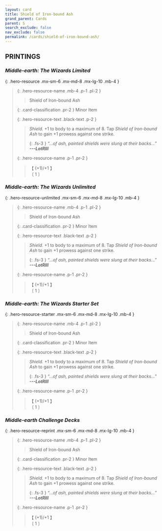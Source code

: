 ```yaml
---
layout: card
title: Shield of Iron-bound Ash
grand_parent: Cards
parent: S
search_exclude: false
nav_exclude: false
permalink: /cards/shield-of-iron-bound-ash/
---
```


## PRINTINGS


### _Middle-earth: The Wizards Limited_

{: .hero-resource .mx-sm-6 .mx-md-8 .mx-lg-10 .mb-4 }
> {: .hero-resource-name .mb-4 .p-1 .pl-2 }
> > <div class="card-mp"></div>
> > <div class="card-name">Shield of Iron-bound Ash</div>
>
> {: .card-classification .pr-2 }
> Minor Item
>
> {: .hero-resource-text .black-text .p-2 }
> > _Shield._ +1 to body to a maximum of 8. Tap _Shield of Iron-bound Ash_ to gain +1 prowess against one strike. 
> > 
> > {: .fs-3 } 
> > _“...of ash, painted shields were slung at their backs...”_ ***---&#65279;LotRIII*** 
> 
> {: .hero-resource-name .p-1 .pr-2 }
> > <div class="card-shield">【 (+1)/+1 】</div>
> > <div class="card-corruption">〔 1 〕</div>

### _Middle-earth: The Wizards Unlimited_

{: .hero-resource-unlimited .mx-sm-6 .mx-md-8 .mx-lg-10 .mb-4 }
> {: .hero-resource-name .mb-4 .p-1 .pl-2 }
> > <div class="card-mp"></div>
> > <div class="card-name">Shield of Iron-bound Ash</div>
>
> {: .card-classification .pr-2 }
> Minor Item
>
> {: .hero-resource-text .black-text .p-2 }
> > _Shield._ +1 to body to a maximum of 8. Tap _Shield of Iron-bound Ash_ to gain +1 prowess against one strike. 
> > 
> > {: .fs-3 } 
> > _“...of ash, painted shields were slung at their backs...”_ ***---&#65279;LotRIII*** 
> 
> {: .hero-resource-name .p-1 .pr-2 }
> > <div class="card-shield">【 (+1)/+1 】</div>
> > <div class="card-corruption">〔 1 〕</div>

### _Middle-earth: The Wizards Starter Set_

{: .hero-resource-starter .mx-sm-6 .mx-md-8 .mx-lg-10 .mb-4 }
> {: .hero-resource-name .mb-4 .p-1 .pl-2 }
> > <div class="card-mp"></div>
> > <div class="card-name">Shield of Iron-bound Ash</div>
>
> {: .card-classification .pr-2 }
> Minor Item
>
> {: .hero-resource-text .black-text .p-2 }
> > _Shield._ +1 to body to a maximum of 8. Tap _Shield of Iron-bound Ash_ to gain +1 prowess against one strike. 
> > 
> > {: .fs-3 } 
> > _“...of ash, painted shields were slung at their backs...”_ ***---&#65279;LotRIII*** 
> 
> {: .hero-resource-name .p-1 .pr-2 }
> > <div class="card-shield">【 (+1)/+1 】</div>
> > <div class="card-corruption">〔 1 〕</div>

### _Middle-earth Challenge Decks_

{: .hero-resource-reprint .mx-sm-6 .mx-md-8 .mx-lg-10 .mb-4 }
> {: .hero-resource-name .mb-4 .p-1 .pl-2 }
> > <div class="card-mp"></div>
> > <div class="card-name">Shield of Iron-bound Ash</div>
>
> {: .card-classification .pr-2 }
> Minor Item
>
> {: .hero-resource-text .black-text .p-2 }
> > _Shield._ +1 to body to a maximum of 8. Tap _Shield of Iron-bound Ash_ to gain +1 prowess against one strike. 
> > 
> > {: .fs-3 } 
> > _“...of ash, painted shields were slung at their backs...”_ ***---&#65279;LotRIII*** 
> 
> {: .hero-resource-name .p-1 .pr-2 }
> > <div class="card-shield">【 (+1)/+1 】</div>
> > <div class="card-corruption">〔 1 〕</div>
